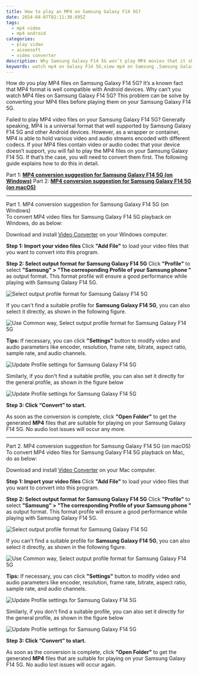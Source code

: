 ```yaml
---
title: How to play an MP4 on Samsung Galaxy F14 5G?
date: 2024-04-07T02:11:30.695Z
tags: 
  - mp4 video
  - mp4 android
categories: 
  - play video
  - aiseesoft
  - video converter
description: Why Samsung Galaxy F14 5G won’t play MP4 movies that it should play? If you are unable to watch MP4 files on your Samsung Galaxy F14 5G, you may have interest in this article. It displays a way of converting MP4 files for playing on Samsung Galaxy F14 5G smoothly. 
keywords: watch mp4 on Galaxy F14 5G,view mp4 on Samsung ,Samsung Galaxy F14 5G can't play mp4,cannot play mp4 on Samsung ,best app to play mp4 on Galaxy F14 5G,play mp4 files Samsung ,mp4 video converter for android,how to converter 720p to mp4 on android,mp4 file not supported in Samsung Galaxy F14 5G,mp4 codec vlc android,mp4 converter for android,video to mp4 codec converter for android
---
```


<div class="atpl-content atpl-for-aiseesoft-video-converter play-mp4-on-android">

<div class="atpl-post-description-part-1">
<div class="tpl-content-sub-paragraph-normal">
  <p>
    How do you play MP4 files on Samsung Galaxy F14 5G? It’s a known fact that MP4 format is well compatible with Android devices. Why can’t you watch MP4 files on Samsung Galaxy F14 5G? This problem can be solve by converting your MP4 files before playing them on your Samsung Galaxy F14 5G.
  </p>
</div>
</div>



<div class="atpl-post-description-part-2">
<div class="tpl-content-sub-paragraph-content">
  <p>
    Failed to play MP4 video files on your Samsung Galaxy F14 5G? Generally speaking, MP4 is a universal format that well supported by Samsung Galaxy F14 5G and other Android devices. However, as a wrapper or container, MP4 is able to hold various video and audio streams encoded with different codecs. If your MP4 files contain video or audio codec that your device doesn’t support, you will fail to play the MP4 files on your Samsung Galaxy F14 5G. If that’s the case, you will need to convert them first. The following guide explains how to do this in detail.
  </p>
</div>
</div>

Part 1: <strong><a href="#p1">MP4 conversion suggestion for Samsung Galaxy F14 5G (on Windows)</a></strong>
Part 2: <strong><a href="#p2">MP4 conversion suggestion for Samsung Galaxy F14 5G (on macOS)</a></strong>

<!-- Part 1 -->
<a id="p1" name="p1" ></a><hr>

<div class="atpl-step-part-style">Part 1. MP4 conversion suggestion for Samsung Galaxy F14 5G (on Windows)</div>
To convert MP4 video files for Samsung Galaxy F14 5G playback on Windows, do as below:

Download and install <a class="atpl-step-content-a-style" href="https://tools.techidaily.com/aiseesoft-total-video-converter/" >Video Converter</a> on your Windows computer.

<strong>Step 1: Import your video files </strong>
Click <b>"Add File"</b> to load your video files that you want to convert into this program.

<strong>Step 2: Select output format for Samsung Galaxy F14 5G</strong>
Click <b>"Profile"</b> to select <b>"Samsung" > "The corresponding Profile of your Samsung phone "</b> as output format. This format profile will ensure a good performance while playing with Samsung Galaxy F14 5G.

<img src="https://tools.techidaily.com/images/apps/aiseesoft/video-converter/devices/samsung/fv.mp4/win/profile-2.png" class="atpl-imgstyle" alt="Select output profile format for Samsung Galaxy F14 5G" />

If you can't find a suitable profile for **Samsung Galaxy F14 5G**, you can also select it directly, as shown in the following figure.

<img src="https://tools.techidaily.com/images/apps/aiseesoft/video-converter/devices/common_android/fv.mp4/win/profile.png" class="atpl-imgstyle" alt="Use Common way, Select output profile format for Samsung Galaxy F14 5G" />

<strong>Tips:</strong>
If necessary, you can click <b>"Settings"</b> button to modify video and audio parameters like encoder, resolution, frame rate, bitrate, aspect ratio, sample rate, and audio channels. 

<img src="https://tools.techidaily.com/images/apps/aiseesoft/video-converter/devices/samsung/fv.mp4/win/settings-5.png" class="atpl-imgstyle"  alt="Update Profile settings for Samsung Galaxy F14 5G" />

Similarly, if you don't find a suitable profile, you can also set it directly for the general profile, as shown in the figure below

<img src="https://tools.techidaily.com/images/apps/aiseesoft/video-converter/devices/common_android/fv.mp4/win/settings.png" class="atpl-imgstyle"  alt="Update Profile settings for Samsung Galaxy F14 5G" />

<strong>Step 3: Click “Convert” to start.</strong>

As soon as the conversion is complete, click <b>"Open Folder"</b> to get the generated <b>MP4</b> files that are suitable for playing on your Samsung Galaxy F14 5G. No audio lost issues will occur any more.

<!-- Part 2 -->
<a id="p2" name="p2"></a><hr>

<div class="atpl-step-part-style">Part 2. MP4 conversion suggestion for Samsung Galaxy F14 5G (on macOS)</div>
To convert MP4 video files for Samsung Galaxy F14 5G playback on Mac, do as below:

Download and install <a class="atpl-step-content-a-style" href="https://tools.techidaily.com/aiseesoft-total-video-converter/" >Video Converter</a> on your Mac computer.

<strong>Step 1: Import your video files </strong>
Click <b>"Add File"</b> to load your video files that you want to convert into this program.

<strong>Step 2: Select output format for Samsung Galaxy F14 5G</strong>
Click <b>"Profile"</b> to select <b>"Samsung" > "The corresponding Profile of your Samsung phone "</b> as output format. This format profile will ensure a good performance while playing with Samsung Galaxy F14 5G.

<img src="https://tools.techidaily.com/images/apps/aiseesoft/video-converter/devices/samsung/fv.mp4/mac/profile.png" class="atpl-imgstyle" alt="Select output profile format for Samsung Galaxy F14 5G" />

If you can't find a suitable profile for **Samsung Galaxy F14 5G**, you can also select it directly, as shown in the following figure.

<img src="https://tools.techidaily.com/images/apps/aiseesoft/video-converter/devices/common_android/fv.mp4/mac/profile.png" class="atpl-imgstyle" alt="Use Common way, Select output profile format for Samsung Galaxy F14 5G" />

<strong>Tips:</strong>
If necessary, you can click <b>"Settings"</b> button to modify video and audio parameters like encoder, resolution, frame rate, bitrate, aspect ratio, sample rate, and audio channels. 

<img src="https://tools.techidaily.com/images/apps/aiseesoft/video-converter/devices/samsung/fv.mp4/mac/settings.png" class="atpl-imgstyle"  alt="Update Profile settings for Samsung Galaxy F14 5G" />

Similarly, if you don't find a suitable profile, you can also set it directly for the general profile, as shown in the figure below

<img src="https://tools.techidaily.com/images/apps/aiseesoft/video-converter/devices/common_android/fv.mp4/win/settings.png" class="atpl-imgstyle"  alt="Update Profile settings for Samsung Galaxy F14 5G" />

<strong>Step 3: Click “Convert” to start.</strong>

As soon as the conversion is complete, click <b>"Open Folder"</b> to get the generated <b>MP4</b> files that are suitable for playing on your Samsung Galaxy F14 5G. No audio lost issues will occur again.



<div class="atpl-post-end">
  <div class="atpl-post-device-model-description">
    
  </div>
</div>

<ins class="adsbygoogle"
     style="display:block"
     data-ad-client="ca-pub-7571918770474297"
     data-ad-slot="8358498916"
     data-ad-format="auto"
     data-full-width-responsive="true"></ins>


</div>